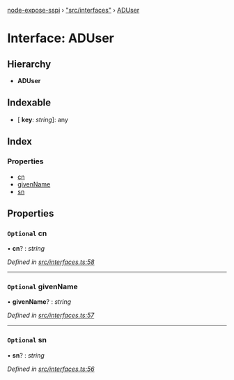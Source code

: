 [node-expose-sspi](../README.md) › ["src/interfaces"](../modules/_src_interfaces_.md) › [ADUser](_src_interfaces_.aduser.md)

# Interface: ADUser

## Hierarchy

* **ADUser**

## Indexable

* \[ **key**: *string*\]: any

## Index

### Properties

* [cn](_src_interfaces_.aduser.md#optional-cn)
* [givenName](_src_interfaces_.aduser.md#optional-givenname)
* [sn](_src_interfaces_.aduser.md#optional-sn)

## Properties

### `Optional` cn

• **cn**? : *string*

*Defined in [src/interfaces.ts:58](https://github.com/jlguenego/node-expose-sspi/blob/7b16afe/src/interfaces.ts#L58)*

___

### `Optional` givenName

• **givenName**? : *string*

*Defined in [src/interfaces.ts:57](https://github.com/jlguenego/node-expose-sspi/blob/7b16afe/src/interfaces.ts#L57)*

___

### `Optional` sn

• **sn**? : *string*

*Defined in [src/interfaces.ts:56](https://github.com/jlguenego/node-expose-sspi/blob/7b16afe/src/interfaces.ts#L56)*
